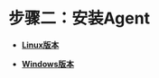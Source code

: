 # 步骤二：安装Agent<a name="hss_01_0233"></a>

-   **[Linux版本](Linux版本.md)**  

-   **[Windows版本](Windows版本.md)**  


